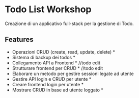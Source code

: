 # Todo List Workshop

Creazione di un applicativo full-stack per la gestione di Todo.

## Features
- Operazioni CRUD (create, read, update, delete) *
- Sistema di backup dei todos *
- Collegamento API a Frontend   * //todo edit
- Strutturare frontend per CRUD * //todo edit
- Elaborare un metodo per gestire sessioni legate ad utente
- Gestire API login e CRUD per utente *
- Creare frontend login per utente *
- Mostrare CRUD in base ad utente loggato *
